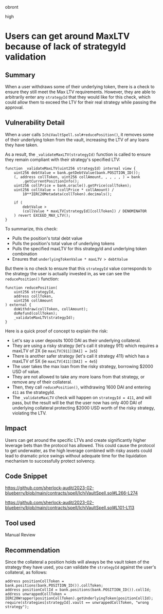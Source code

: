 obront

high

# Users can get around MaxLTV because of lack of strategyId validation

## Summary

When a user withdraws some of their underlying token, there is a check to ensure they still meet the Max LTV requirements. However, they are able to arbitrarily enter any `strategyId` that they would like for this check, which could allow them to exceed the LTV for their real strategy while passing the approval.

## Vulnerability Detail

When a user calls `IchiVaultSpell.sol#reducePosition()`, it removes some of their underlying token from the vault, increasing the LTV of any loans they have taken.

As a result, the `_validateMaxLTV(strategyId)` function is called to ensure they remain compliant with their strategy's specified LTV:
```solidity
function _validateMaxLTV(uint256 strategyId) internal view {
    uint256 debtValue = bank.getDebtValue(bank.POSITION_ID());
    (, address collToken, uint256 collAmount, , , , , ) = bank
        .getCurrentPositionInfo();
    uint256 collPrice = bank.oracle().getPrice(collToken);
    uint256 collValue = (collPrice * collAmount) /
        10**IERC20Metadata(collToken).decimals();

    if (
        debtValue >
        (collValue * maxLTV[strategyId][collToken]) / DENOMINATOR
    ) revert EXCEED_MAX_LTV();
}
```
To summarize, this check:
- Pulls the position's total debt value
- Pulls the position's total value of underlying tokens
- Pulls the specified maxLTV for this strategyId and underlying token combination
- Ensures that `underlyingTokenValue * maxLTV > debtValue`

But there is no check to ensure that this `strategyId` value corresponds to the strategy the user is actually invested in, as we can see the `reducePosition()` function:
```solidity
function reducePosition(
    uint256 strategyId,
    address collToken,
    uint256 collAmount
) external {
    doWithdraw(collToken, collAmount);
    doRefund(collToken);
    _validateMaxLTV(strategyId);
}
```
Here is a quick proof of concept to explain the risk:
- Let's say a user deposits 1000 DAI as their underlying collateral.
- They are using a risky strategy (let's call it strategy 911) which requires a maxLTV of 2X (ie `maxLTV[911][DAI] = 2e5`)
- There is another safer strategy (let's call it strategy 411) which has a maxLTV of 5X (ie `maxLTV[411][DAI] = 4e5`)
- The user takes the max loan from the risky strategy, borrowing $2000 USD of value. 
- They are not allowed to take any more loans from that strategy, or remove any of their collateral.
- Then, they call `reducePosition()`, withdrawing 1600 DAI and entering `411` as the strategyId. 
- The `_validateMaxLTV` check will happen on `strategyId = 411`, and will pass, but the result will be that the user now has only 400 DAI of underlying collateral protecting $2000 USD worth of the risky strategy, violating the LTV.

## Impact

Users can get around the specific LTVs and create significantly higher leverage bets than the protocol has allowed. This could cause the protocol to get underwater, as the high leverage combined with risky assets could lead to dramatic price swings without adequate time for the liquidation mechanism to successfully protect solvency.

## Code Snippet

https://github.com/sherlock-audit/2023-02-blueberry/blob/main/contracts/spell/IchiVaultSpell.sol#L266-L274

https://github.com/sherlock-audit/2023-02-blueberry/blob/main/contracts/spell/IchiVaultSpell.sol#L101-L113

## Tool used

Manual Review

## Recommendation

Since the collateral a position holds will always be the vault token of the strategy they have used, you can validate the `strategyId` against the user's collateral, as follows:

```solidity
address positionCollToken = bank.positions(bank.POSITION_ID()).collToken;
address positionCollId = bank.positions(bank.POSITION_ID()).collId;
address unwrappedCollToken = IERC20Wrapper(positionCollToken).getUnderlyingToken(positionCollId);
require(strategies[strategyId].vault == unwrappedCollToken, "wrong strategy");
```